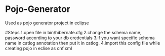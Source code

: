 # Pojo-Generator
Used as pojo generator project in eclipse

#Steps
1.open file in bin/hibernate.cfg
2.change the schema name, password according to your db credentials
3.if you want specific schema name in catlog annotation then put it in catlog.
4.import this config file while creating pojo in eclise as cnf.xml
